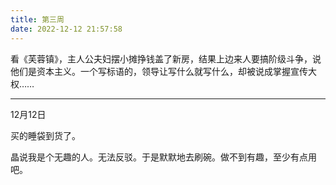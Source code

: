 ```yaml
---
title: 第三周
date: 2022-12-12 21:57:58
---
```

看《芙蓉镇》，主人公夫妇摆小摊挣钱盖了新房，结果上边来人要搞阶级斗争，说他们是资本主义。一个写标语的，领导让写什么就写什么，却被说成掌握宣传大权……

---

12月12日

买的睡袋到货了。

晶说我是个无趣的人。无法反驳。于是默默地去刷碗。做不到有趣，至少有点用吧。